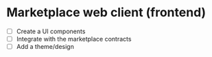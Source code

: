# Marketplace web client (frontend)

- [ ] Create a UI components
- [ ] Integrate with the marketplace contracts
- [ ] Add a theme/design